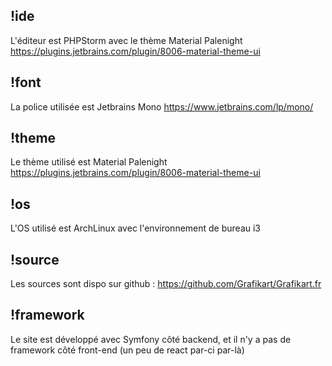 ## !ide

L'éditeur est PHPStorm avec le thème Material Palenight https://plugins.jetbrains.com/plugin/8006-material-theme-ui

## !font

La police utilisée est Jetbrains Mono https://www.jetbrains.com/lp/mono/

## !theme

Le thème utilisé est Material Palenight https://plugins.jetbrains.com/plugin/8006-material-theme-ui

## !os

L'OS utilisé est ArchLinux avec l'environnement de bureau i3

## !source

Les sources sont dispo sur github : https://github.com/Grafikart/Grafikart.fr

## !framework

Le site est développé avec Symfony côté backend, et il n'y a pas de framework côté front-end (un peu de react par-ci par-là)
